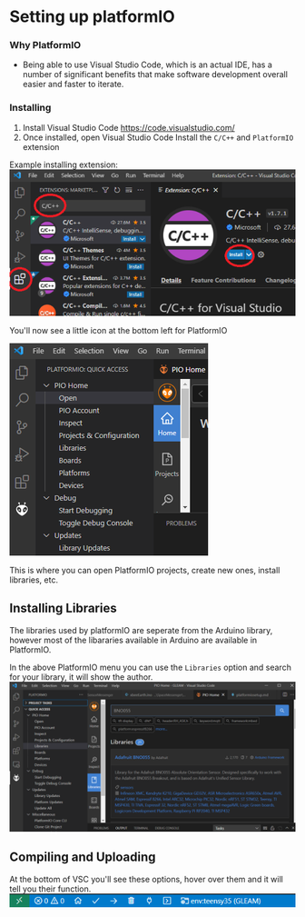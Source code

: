 # Setting up platformIO

### Why PlatformIO
* Being able to use Visual Studio Code, which is an actual IDE, has a number of significant benefits that make software development overall easier and faster to iterate.

### Installing
1. Install Visual Studio Code https://code.visualstudio.com/
2. Once installed, open Visual Studio Code
Install the `C/C++` and `PlatformIO` extension

Example installing extension:
![C/C++](VisualStudioExample.png)

You'll now see a little icon at the bottom left for PlatformIO

![Icon](PlatformIOEx.png)

This is where you can open PlatformIO projects, create new ones, install libraries, etc.

## Installing Libraries
The libraries used by platformIO are seperate from the Arduino library, however most of the libararies available in Arduino are available in PlatformIO.

In the above PlatformIO menu you can use the `Libraries` option and search for your library, it will show the author.
![Libraries](lib.png)

## Compiling and Uploading
At the bottom of VSC you'll see these options, hover over them and it will tell you their function.
![Bar](bar.png)


